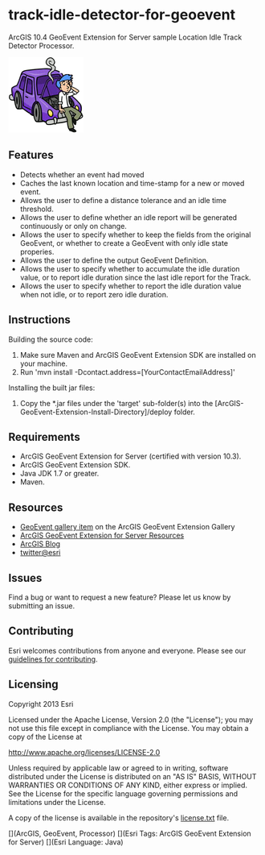 # track-idle-detector-for-geoevent

ArcGIS 10.4 GeoEvent Extension for Server sample Location Idle Track Detector Processor.

![App](track-idle-detector-for-geoevent.png?raw=true)

## Features
* Detects whether an event had moved
* Caches the last known location and time-stamp for a new or moved event.
* Allows the user to define a distance tolerance and an idle time threshold.
* Allows the user to define whether an idle report will be generated continuously or only on change.
* Allows the user to specify whether to keep the fields from the original GeoEvent, or whether to create a GeoEvent with only idle state properies.
* Allows the user to define the output GeoEvent Definition.
* Allows the user to specify whether to accumulate the idle duration value, or to report idle duration since the last idle report for the Track.
* Allows the user to specify whether to report the idle duration value when not idle, or to report zero idle duration.

## Instructions

Building the source code:

1. Make sure Maven and ArcGIS GeoEvent Extension SDK are installed on your machine.
2. Run 'mvn install -Dcontact.address=[YourContactEmailAddress]'

Installing the built jar files:

1. Copy the *.jar files under the 'target' sub-folder(s) into the [ArcGIS-GeoEvent-Extension-Install-Directory]/deploy folder.

## Requirements

* ArcGIS GeoEvent Extension for Server (certified with version 10.3).
* ArcGIS GeoEvent Extension SDK.
* Java JDK 1.7 or greater.
* Maven.

## Resources

* [GeoEvent gallery item](http://www.arcgis.com/home/item.html?id=5d8e3446736d4df299c7c96bc275d561) on the ArcGIS GeoEvent Extension Gallery
* [ArcGIS GeoEvent Extension for Server Resources](http://links.esri.com/geoevent)
* [ArcGIS Blog](http://blogs.esri.com/esri/arcgis/)
* [twitter@esri](http://twitter.com/esri)

## Issues

Find a bug or want to request a new feature?  Please let us know by submitting an issue.

## Contributing

Esri welcomes contributions from anyone and everyone. Please see our [guidelines for contributing](https://github.com/esri/contributing).

## Licensing
Copyright 2013 Esri

Licensed under the Apache License, Version 2.0 (the "License");
you may not use this file except in compliance with the License.
You may obtain a copy of the License at

   http://www.apache.org/licenses/LICENSE-2.0

Unless required by applicable law or agreed to in writing, software
distributed under the License is distributed on an "AS IS" BASIS,
WITHOUT WARRANTIES OR CONDITIONS OF ANY KIND, either express or implied.
See the License for the specific language governing permissions and
limitations under the License.

A copy of the license is available in the repository's [license.txt](license.txt?raw=true) file.

[](ArcGIS, GeoEvent, Processor)
[](Esri Tags: ArcGIS GeoEvent Extension for Server)
[](Esri Language: Java)
